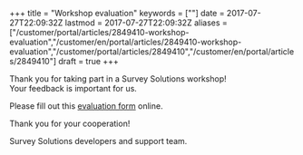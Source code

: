 ﻿+++
title = "Workshop evaluation"
keywords = [""]
date = 2017-07-27T22:09:32Z
lastmod = 2017-07-27T22:09:32Z
aliases = ["/customer/portal/articles/2849410-workshop-evaluation","/customer/en/portal/articles/2849410-workshop-evaluation","/customer/portal/articles/2849410","/customer/en/portal/articles/2849410"]
draft = true
+++

Thank you for taking part in a Survey Solutions workshop!  
Your feedback is important for us.  
  
Please fill out this [evaluation
form](https://tce.mysurvey.solutions/WebInterview/4/Start) online.  
  
Thank you for your cooperation!  
  
Survey Solutions developers and support team.
